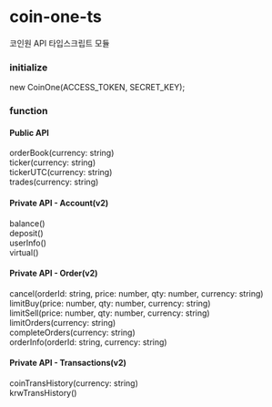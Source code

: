 # coin-one-ts

코인원 API 타입스크립트 모듈

### initialize
new CoinOne(ACCESS_TOKEN, SECRET_KEY);

### function

#### Public API    
orderBook(currency: string)    
ticker(currency: string)   
tickerUTC(currency: string)   
trades(currency: string)    

#### Private API - Account(v2)    
balance()    
deposit()    
userInfo()     
virtual()    

#### Private API - Order(v2)     
cancel(orderId: string, price: number, qty: number, currency: string)    
limitBuy(price: number, qty: number, currency: string)    
limitSell(price: number, qty: number, currency: string)     
limitOrders(currency: string)    
completeOrders(currency: string)     
orderInfo(orderId: string, currency: string)    

#### Private API - Transactions(v2)    
coinTransHistory(currency: string)    
krwTransHistory()     
